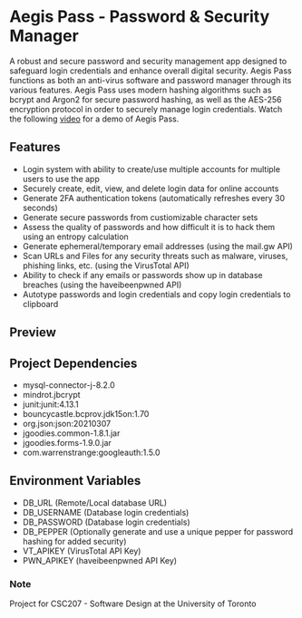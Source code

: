# Aegis Pass - Password & Security Manager
A robust and secure password and security management app designed to safeguard login credentials and enhance overall digital security. Aegis Pass functions as both an anti-virus software and password manager through its various features. Aegis Pass uses modern hashing algorithms such as bcrypt and Argon2 for secure password hashing, as well as the AES-256 encryption protocol in order to securely manage login credentials. Watch the following [video]() for a demo of Aegis Pass.   

## Features
- Login system with ability to create/use multiple accounts for multiple users to use the app
- Securely create, edit, view, and delete login data for online accounts
- Generate 2FA authentication tokens (automatically refreshes every 30 seconds)
- Generate secure passwords from custiomizable character sets
- Assess the quality of passwords and how difficult it is to hack them using an entropy calculation
- Generate ephemeral/temporary email addresses (using the mail.gw API)
- Scan URLs and Files for any security threats such as malware, viruses, phishing links, etc. (using the VirusTotal API)
- Ability to check if any emails or passwords show up in database breaches (using the haveibeenpwned API)
- Autotype passwords and login credentials and copy login credentials to clipboard

## Preview


## Project Dependencies
- mysql-connector-j-8.2.0
- mindrot.jbcrypt
- junit:junit:4.13.1
- bouncycastle.bcprov.jdk15on:1.70
- org.json:json:20210307
- jgoodies.common-1.8.1.jar
- jgoodies.forms-1.9.0.jar
- com.warrenstrange:googleauth:1.5.0

## Environment Variables
- DB_URL (Remote/Local database URL)
- DB_USERNAME (Database login credentials)
- DB_PASSWORD (Database login credentials)
- DB_PEPPER (Optionally generate and use a unique pepper for password hashing for added security)
- VT_APIKEY (VirusTotal API Key)
- PWN_APIKEY (haveibeenpwned API Key)

### Note
Project for CSC207 - Software Design at the University of Toronto